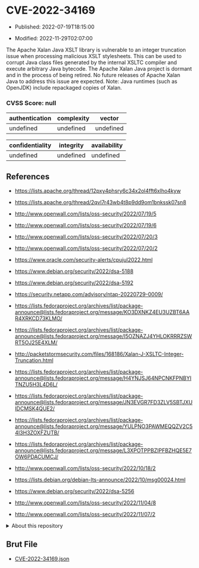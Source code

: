# CVE-2022-34169

- Published: 2022-07-19T18:15:00

- Modified: 2022-11-29T02:07:00

The Apache Xalan Java XSLT library is vulnerable to an integer truncation issue when processing malicious XSLT stylesheets. This can be used to corrupt Java class files generated by the internal XSLTC compiler and execute arbitrary Java bytecode. The Apache Xalan Java project is dormant and in the process of being retired. No future releases of Apache Xalan Java to address this issue are expected. Note: Java runtimes (such as OpenJDK) include repackaged copies of Xalan.

### CVSS Score: **null**

| authentication | complexity | vector |
| --- | --- | --- |
| undefined | undefined | undefined |

| confidentiality | integrity | availability |
| --- | --- | --- |
| undefined | undefined | undefined |

## References

* https://lists.apache.org/thread/12pxy4phsry6c34x2ol4fft6xlho4kyw

* https://lists.apache.org/thread/2qvl7r43wb4t8p9dd9om1bnkssk07sn8

* http://www.openwall.com/lists/oss-security/2022/07/19/5

* http://www.openwall.com/lists/oss-security/2022/07/19/6

* http://www.openwall.com/lists/oss-security/2022/07/20/3

* http://www.openwall.com/lists/oss-security/2022/07/20/2

* https://www.oracle.com/security-alerts/cpujul2022.html

* https://www.debian.org/security/2022/dsa-5188

* https://www.debian.org/security/2022/dsa-5192

* https://security.netapp.com/advisory/ntap-20220729-0009/

* https://lists.fedoraproject.org/archives/list/package-announce@lists.fedoraproject.org/message/KO3DXNKZ4EU3UZBT6AAR4XRKCD73KLMO/

* https://lists.fedoraproject.org/archives/list/package-announce@lists.fedoraproject.org/message/I5OZNAZJ4YHLOKRRRZSWRT5OJ25E4XLM/

* http://packetstormsecurity.com/files/168186/Xalan-J-XSLTC-Integer-Truncation.html

* https://lists.fedoraproject.org/archives/list/package-announce@lists.fedoraproject.org/message/H4YNJSJ64NPCNKFPNBYITNZU5H3L4D6L/

* https://lists.fedoraproject.org/archives/list/package-announce@lists.fedoraproject.org/message/JN3EVGR7FD3ZLV5SBTJXUIDCMSK4QUE2/

* https://lists.fedoraproject.org/archives/list/package-announce@lists.fedoraproject.org/message/YULPNO3PAWMEQQZV2C54I3H3ZOXFZUTB/

* https://lists.fedoraproject.org/archives/list/package-announce@lists.fedoraproject.org/message/L3XPOTPPBZIPFBZHQE5E7OW6PDACUMCJ/

* http://www.openwall.com/lists/oss-security/2022/10/18/2

* https://lists.debian.org/debian-lts-announce/2022/10/msg00024.html

* https://www.debian.org/security/2022/dsa-5256

* http://www.openwall.com/lists/oss-security/2022/11/04/8

* http://www.openwall.com/lists/oss-security/2022/11/07/2

<details>
<summary>About this repository</summary> 

  This repository is part of the project [Live Hack CVE](https://github.com/Live-Hack-CVE). Main website can be found [www.live-hack.org](https://www.live-hack.org) 
  
  Made by [Sn0wAlice](https://github.com/Sn0wAlice) for the people that care about security and need to have a feed of the latest CVEs. Hope you enjoy it, don't forget to star the repo and follow me on [Twitter](https://twitter.com/Sn0wAlice) and [Github](https://github.com/Sn0wAlice). And that is my [personnal website](https://www.alice-snow.me/)

  - [Home Page](https://github.com/Live-Hack-CVE)
  - [Framework](https://github.com/Live-Hack-CVE/cve-framework)
  - [CVE database](https://github.com/Live-Hack-CVE/full_database)
  - [Changelog](https://github.com/Live-Hack-CVE/Changelog)
</details>

## Brut File

* [CVE-2022-34169.json](https://raw.githubusercontent.com/Live-Hack-CVE/full_database/main/cves/2022/CVE-2022-34169.json)


